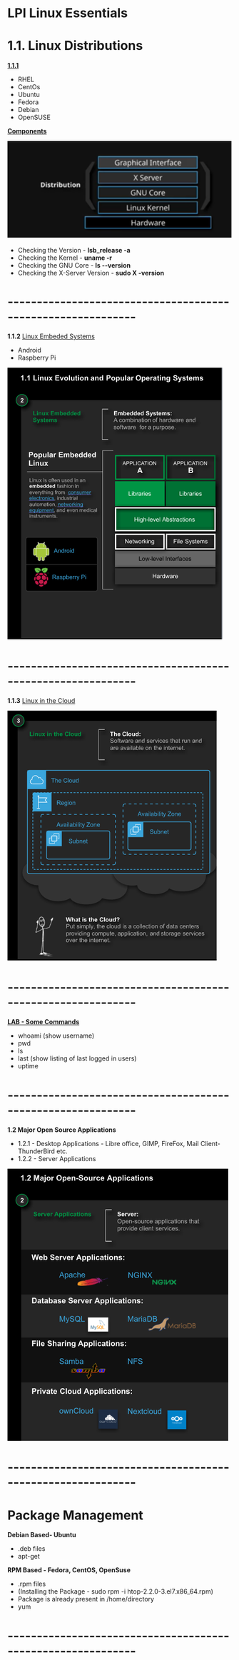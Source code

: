 # LPI Linux Essentials

# 1.1. Linux Distributions

<ins>**1.1.1**</ins> 
- RHEL
- CentOs
- Ubuntu
- Fedora
- Debian
- OpenSUSE

<ins>**Components**</ins>

**![alt text](https://github.com/shubhdev79/LinuxCommands/blob/master/Components.png)**

- Checking the Version - **lsb_release -a**
- Checking the Kernel - **uname -r**
- Checking the GNU Core - **ls --version**
- Checking the X-Server Version - **sudo X -version**
# ------------------------------------------------------------

**1.1.2**
<ins> Linux Embeded Systems </ins>
- Android
- Raspberry Pi

**![alt text](https://github.com/shubhdev79/LinuxCommands/blob/master/1.1.2.png)**

# ------------------------------------------------------------

**1.1.3**
<ins> Linux in the Cloud </ins>

**![alt text](https://github.com/shubhdev79/LinuxCommands/blob/master/1.1.3.png)**

# ------------------------------------------------------------

<ins>**LAB - Some Commands**</ins>
- whoami (show username)
- pwd
- ls
- last (show listing of last logged in users)
- uptime 

# ------------------------------------------------------------

**1.2 Major Open Source Applications**

- 1.2.1 - Desktop Applications - Libre office, GIMP, FireFox, Mail Client- ThunderBird etc.
- 1.2.2 - Server Applications 

**![alt text](https://github.com/shubhdev79/LinuxCommands/blob/master/1.2.2.png)**

# ------------------------------------------------------------

# Package Management
**Debian Based- Ubuntu**
- .deb files
- apt-get

**RPM Based - Fedora, CentOS, OpenSuse**
- .rpm files
- (Installing the Package - sudo rpm -i htop-2.2.0-3.el7.x86_64.rpm)
- Package is already present in /home/directory
- yum 

# ------------------------------------------------------------


